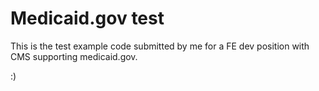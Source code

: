 # Medicaid.gov test

This is the test example code submitted by me for a FE dev position with CMS supporting medicaid.gov.

:)